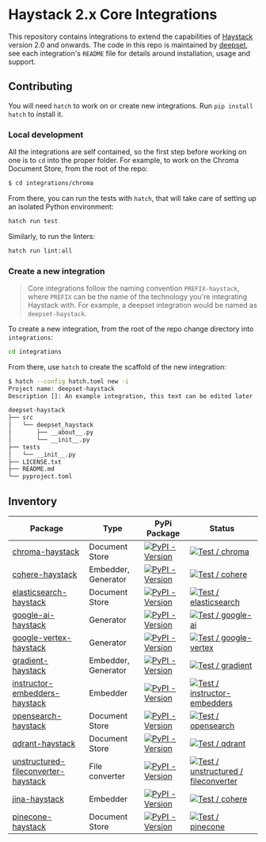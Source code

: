 # Haystack 2.x Core Integrations

This repository contains integrations to extend the capabilities of [Haystack](https://github.com/deepset-ai/haystack) version 2.0 and
onwards. The code in this repo is maintained by [deepset](https://www.deepset.ai), see each integration's `README` file for details around installation, usage and support.

## Contributing

You will need `hatch` to work on or create new integrations. Run `pip install hatch` to install it.

### Local development

All the integrations are self contained, so the first step before working on one is to `cd` into the proper folder.
For example, to work on the Chroma Document Store, from the root of the repo:

```sh
$ cd integrations/chroma
```

From there, you can run the tests with `hatch`, that will take care of setting up an isolated Python environment:

```sh
hatch run test
```

Similarly, to run the linters:

```sh
hatch run lint:all
```

### Create a new integration

> Core integrations follow the naming convention `PREFIX-haystack`, where `PREFIX` can be the name of the technology
> you're integrating Haystack with. For example, a deepset integration would be named as `deepset-haystack`.

To create a new integration, from the root of the repo change directory into `integrations`:

```sh
cd integrations
```

From there, use `hatch` to create the scaffold of the new integration:

```sh
$ hatch --config hatch.toml new -i
Project name: deepset-haystack
Description []: An example integration, this text can be edited later

deepset-haystack
├── src
│   └── deepset_haystack
│       ├── __about__.py
│       └── __init__.py
├── tests
│   └── __init__.py
├── LICENSE.txt
├── README.md
└── pyproject.toml
```

## Inventory

| Package                                                                         | Type                | PyPi Package                                                                                                                                             | Status                                                                                                                                                                                                                                                                   |
| ------------------------------------------------------------------------------- | ------------------- | -------------------------------------------------------------------------------------------------------------------------------------------------------- | ------------------------------------------------------------------------------------------------------------------------------------------------------------------------------------------------------------------------------------------------------------------------ |
| [chroma-haystack](integrations/chroma/)                                         | Document Store      | [![PyPI - Version](https://img.shields.io/pypi/v/chroma-haystack.svg)](https://pypi.org/project/chroma-haystack)                                         | [![Test / chroma](https://github.com/deepset-ai/haystack-core-integrations/actions/workflows/chroma.yml/badge.svg)](https://github.com/deepset-ai/haystack-core-integrations/actions/workflows/chroma.yml)                                                               |
| [cohere-haystack](integrations/cohere/)                                         | Embedder, Generator | [![PyPI - Version](https://img.shields.io/pypi/v/cohere-haystack.svg)](https://pypi.org/project/cohere-haystack)                                         | [![Test / cohere](https://github.com/deepset-ai/haystack-core-integrations/actions/workflows/cohere.yml/badge.svg)](https://github.com/deepset-ai/haystack-core-integrations/actions/workflows/cohere.yml)                                                               |
| [elasticsearch-haystack](integrations/elasticsearch/)                           | Document Store      | [![PyPI - Version](https://img.shields.io/pypi/v/elasticsearch-haystack.svg)](https://pypi.org/project/elasticsearch-haystack)                           | [![Test / elasticsearch](https://github.com/deepset-ai/haystack-core-integrations/actions/workflows/elasticsearch.yml/badge.svg)](https://github.com/deepset-ai/haystack-core-integrations/actions/workflows/elasticsearch.yml)                                          |
| [google-ai-haystack](integrations/google_ai/)                                   | Generator           | [![PyPI - Version](https://img.shields.io/pypi/v/google-ai-haystack.svg)](https://pypi.org/project/google-ai-haystack)                                   | [![Test / google-ai](https://github.com/deepset-ai/haystack-core-integrations/actions/workflows/google_ai.yml/badge.svg)](https://github.com/deepset-ai/haystack-core-integrations/actions/workflows/google_ai.yml)                                                      |
| [google-vertex-haystack](integrations/google_vertex/)                           | Generator           | [![PyPI - Version](https://img.shields.io/pypi/v/google-vertex-haystack.svg)](https://pypi.org/project/google-vertex-haystack)                           | [![Test / google-vertex](https://github.com/deepset-ai/haystack-core-integrations/actions/workflows/google_vertex.yml/badge.svg)](https://github.com/deepset-ai/haystack-core-integrations/actions/workflows/google_vertex.yml)                                          |
| [gradient-haystack](integrations/gradient/)                                     | Embedder, Generator | [![PyPI - Version](https://img.shields.io/pypi/v/gradient-haystack.svg)](https://pypi.org/project/gradient-haystack)                                     | [![Test / gradient](https://github.com/deepset-ai/haystack-core-integrations/actions/workflows/gradient.yml/badge.svg)](https://github.com/deepset-ai/haystack-core-integrations/actions/workflows/gradient.yml)                                                         |
| [instructor-embedders-haystack](integrations/instructor_embedders/)             | Embedder            | [![PyPI - Version](https://img.shields.io/pypi/v/instructor-embedders-haystack.svg)](https://pypi.org/project/instructor-embedders-haystack)             | [![Test / instructor-embedders](https://github.com/deepset-ai/haystack-core-integrations/actions/workflows/instructor_embedders.yml/badge.svg)](https://github.com/deepset-ai/haystack-core-integrations/actions/workflows/instructor_embedders.yml)                     |
| [opensearch-haystack](integrations/opensearch/)                                 | Document Store      | [![PyPI - Version](https://img.shields.io/pypi/v/opensearch-haystack.svg)](https://pypi.org/project/opensearch-haystack)                                 | [![Test / opensearch](https://github.com/deepset-ai/haystack-core-integrations/actions/workflows/opensearch.yml/badge.svg)](https://github.com/deepset-ai/haystack-core-integrations/actions/workflows/opensearch.yml)                                                   |
| [qdrant-haystack](integrations/qdrant/)                                         | Document Store      | [![PyPI - Version](https://img.shields.io/pypi/v/qdrant-haystack.svg?color=orange)](https://pypi.org/project/qdrant-haystack)                            | [![Test / qdrant](https://github.com/deepset-ai/haystack-core-integrations/actions/workflows/qdrant.yml/badge.svg)](https://github.com/deepset-ai/haystack-core-integrations/actions/workflows/qdrant.yml)                                                               |
| [unstructured-fileconverter-haystack](integrations/unstructured/fileconverter/) | File converter      | [![PyPI - Version](https://img.shields.io/pypi/v/unstructured-fileconverter-haystack.svg)](https://pypi.org/project/unstructured-fileconverter-haystack) | [![Test / unstructured / fileconverter](https://github.com/deepset-ai/haystack-core-integrations/actions/workflows/unstructured_fileconverter.yml/badge.svg)](https://github.com/deepset-ai/haystack-core-integrations/actions/workflows/unstructured_fileconverter.yml) |
| [jina-haystack](integrations/jina/)                                             | Embedder            | [![PyPI - Version](https://img.shields.io/pypi/v/jina-haystack.svg)](https://pypi.org/project/jina-haystack)                                             | [![Test / cohere](https://github.com/deepset-ai/haystack-core-integrations/actions/workflows/jina.yml/badge.svg)](https://github.com/deepset-ai/haystack-core-integrations/actions/workflows/jina.yml)                                                                   |
| [pinecone-haystack](integrations/pinecone/)                                     | Document Store      | [![PyPI - Version](https://img.shields.io/pypi/v/pinecone-haystack.svg?color=orange)](https://pypi.org/project/pinecone-haystack)                        | [![Test / pinecone](https://github.com/deepset-ai/haystack-core-integrations/actions/workflows/pinecone.yml/badge.svg)](https://github.com/deepset-ai/haystack-core-integrations/actions/workflows/pinecone.yml)                                                         |
